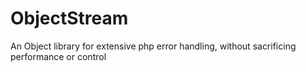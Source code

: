 # ObjectStream
An Object library for extensive php error handling, without sacrificing performance or control
